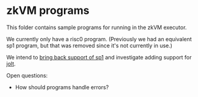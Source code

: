 # zkVM programs

This folder contains sample programs for running in the zkVM executor.

We currently only have a risc0 program. (Previously we had an equivalent sp1 program, but that was removed since it's not currently in use.)

We intend to [bring back support of sp1][1] and investigate adding support for [jolt][2].

Open questions:

- How should programs handle errors?

[1]: https://github.com/InfinityVM/InfinityVM/issues/120
[2]: https://github.com/a16z/jolt